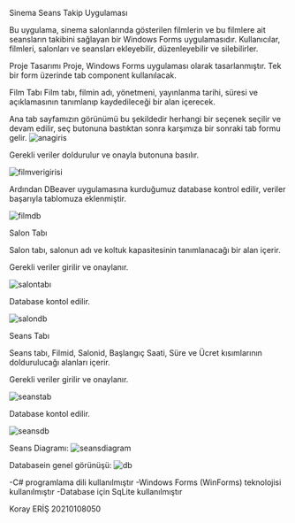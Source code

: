 Sinema Seans Takip Uygulaması

Bu uygulama, sinema salonlarında gösterilen filmlerin ve bu filmlere ait seansların takibini sağlayan bir Windows Forms uygulamasıdır. Kullanıcılar, filmleri, salonları ve seansları ekleyebilir, düzenleyebilir ve silebilirler.

Proje Tasarımı
Proje, Windows Forms uygulaması olarak tasarlanmıştır. Tek bir form üzerinde tab component kullanılacak.


Film Tabı
Film tabı, filmin adı, yönetmeni, yayınlanma tarihi, süresi ve açıklamasının tanımlanıp kaydedileceği bir alan içerecek.

Ana tab sayfamızın görünümü bu şekildedir herhangi bir seçenek seçilir ve devam edilir, seç butonuna bastıktan sonra karşımıza bir sonraki tab formu gelir.
![anagiris](https://github.com/korayeris/SinemaTakip/assets/131859594/e1cee09f-021e-4134-a1b9-2de0e6dfe7ea)

Gerekli veriler doldurulur ve onayla butonuna basılır.

![filmverigirisi](https://github.com/korayeris/SinemaTakip/assets/131859594/e93f0266-e456-4b30-b143-17fcb0477170)

Ardından DBeaver uygulamasına kurduğumuz database kontrol edilir, veriler başarıyla tablomuza eklenmiştir.

![filmdb](https://github.com/korayeris/SinemaTakip/assets/131859594/0ec6182f-637c-498e-848a-11e02ae05150)


Salon Tabı

Salon tabı, salonun adı ve koltuk kapasitesinin tanımlanacağı bir alan içerir.

Gerekli veriler girilir ve onaylanır.

![salontabı](https://github.com/korayeris/SinemaTakip/assets/131859594/dd0fb698-ebc4-45dc-91bd-62d1990cdc8e)

Database kontol edilir.

![salondb](https://github.com/korayeris/SinemaTakip/assets/131859594/84967278-e127-4569-80e8-1591013c43b4)



Seans Tabı

Seans tabı, Filmid, Salonid, Başlangıç Saati, Süre ve Ücret kısımlarının doldurulucağı alanları içerir.

Gerekli veriler girilir ve onaylanır.

![seanstab](https://github.com/korayeris/SinemaTakip/assets/131859594/0a95293f-e9de-418e-8625-b46a2d4a5591)

Database kontol edilir.

![seansdb](https://github.com/korayeris/SinemaTakip/assets/131859594/fca3eb6a-d0c9-4e79-8d32-e793cccf4d9a)

Seans Diagramı:
![seansdiagram](https://github.com/korayeris/SinemaTakip/assets/131859594/da7dd91a-e2fc-42ff-8200-20c914119059)



Databasein genel görünüşü:
![db](https://github.com/korayeris/SinemaTakip/assets/131859594/a8c1eb57-cb9a-4ed3-947e-13edd887c3d8)


-C# programlama dili kullanılmıştır
-Windows Forms (WinForms) teknolojisi kullanılmıştır
-Database için SqLite kullanılmıştır 

Koray ERİŞ  20210108050
